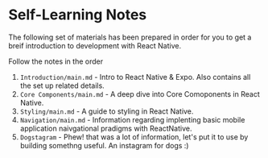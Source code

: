 # Self-Learning Notes

The following set of materials has been prepared in order for you to get a breif introduction to development with React Native.

Follow the notes in the order
1. `Introduction/main.md` - Intro to React Native & Expo. Also contains all the set up related details.
2. `Core Components/main.md` - A deep dive into Core Comoponents in React Native.
3.  `Styling/main.md` - A guide to styling in React Native.
4.  `Navigation/main.md` - Information regarding implenting basic mobile application naivgational pradigms with ReactNative.
5.  `Dogstagram` - Phew! that was a lot of information, let's put it to use by building somethng useful. An instagram for dogs :)